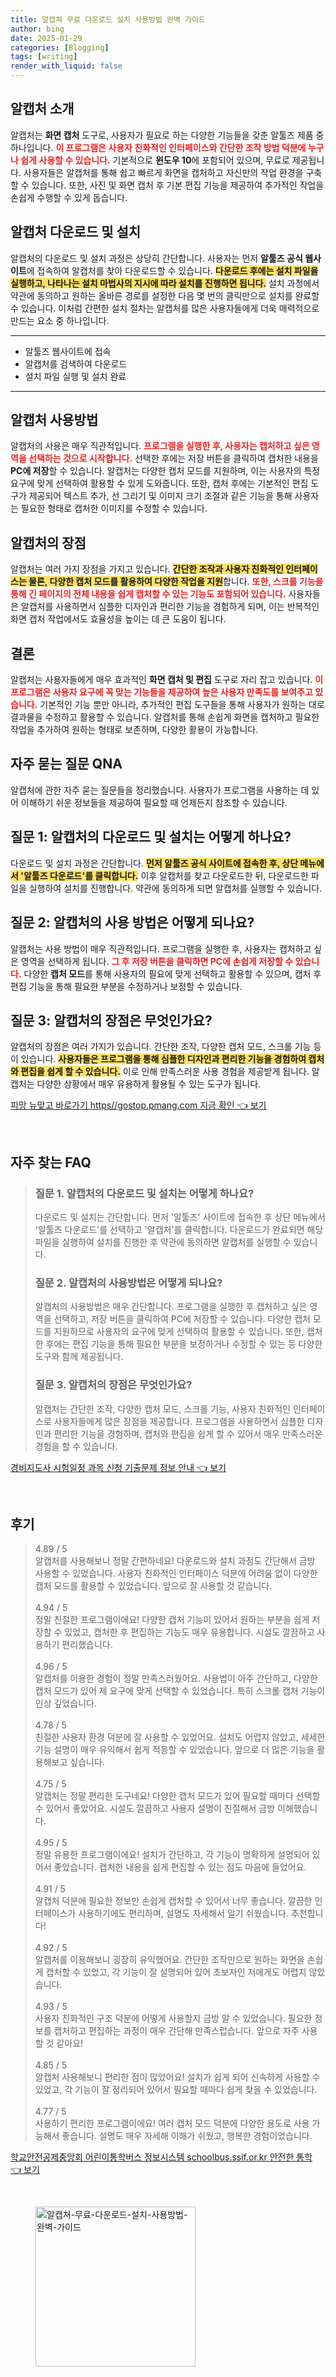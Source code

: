 ```yaml
---
title: 알캡쳐 무료 다운로드 설치 사용방법 완벽 가이드
author: bing
date: 2025-01-29
categories: [Blogging]
tags: [writing]
render_with_liquid: false
---
```



<h2 id='알캡처_소개'>알캡처 소개</h2>

<p>알캡처는 <b>화면 캡처</b> 도구로, 사용자가 필요로 하는 다양한 기능들을 갖춘 알툴즈 제품 중 하나입니다. <b><span style="color: #ee2323;">이 프로그램은 사용자 친화적인 인터페이스와 간단한 조작 방법 덕분에 누구나 쉽게 사용할 수 있습니다.</span></b> 기본적으로 <b>윈도우 10</b>에 포함되어 있으며, 무료로 제공됩니다. 사용자들은 알캡처를 통해 쉽고 빠르게 화면을 캡처하고 자신만의 작업 환경을 구축할 수 있습니다. 또한, 사진 및 화면 캡처 후 기본 편집 기능을 제공하여 추가적인 작업을 손쉽게 수행할 수 있게 돕습니다.</p>

<h2 id='다운로드_및_설치'>알캡처 다운로드 및 설치</h2>

<p>알캡처의 다운로드 및 설치 과정은 상당히 간단합니다. 사용자는 먼저 <b>알툴즈 공식 웹사이트</b>에 접속하여 알캡처를 찾아 다운로드할 수 있습니다. <b><span style="background-color: #ffe066;">다운로드 후에는 설치 파일을 실행하고, 나타나는 설치 마법사의 지시에 따라 설치를 진행하면 됩니다.</span></b> 설치 과정에서 약관에 동의하고 원하는 올바른 경로를 설정한 다음 몇 번의 클릭만으로 설치를 완료할 수 있습니다. 이처럼 간편한 설치 절차는 알캡처를 많은 사용자들에게 더욱 매력적으로 만드는 요소 중 하나입니다.</p>

<hr />

<ul>
    <li>알툴즈 웹사이트에 접속</li>
    <li>알캡처를 검색하여 다운로드</li>
    <li>설치 파일 실행 및 설치 완료</li>
</ul>

<hr />

<h2 id='사용방법'>알캡처 사용방법</h2>

<p>알캡처의 사용은 매우 직관적입니다. <b><span style="color: #ee2323;">프로그램을 실행한 후, 사용자는 캡처하고 싶은 영역을 선택하는 것으로 시작합니다.</span></b> 선택한 후에는 저장 버튼을 클릭하여 캡처한 내용을 <b>PC에 저장</b>할 수 있습니다. 알캡처는 다양한 캡처 모드를 지원하며, 이는 사용자의 특정 요구에 맞게 선택하여 활용할 수 있게 도와줍니다. 또한, 캡처 후에는 기본적인 편집 도구가 제공되어 텍스트 추가, 선 그리기 및 이미지 크기 조절과 같은 기능을 통해 사용자는 필요한 형태로 캡처한 이미지를 수정할 수 있습니다.</p>

<h2 id='알캡처의_장점'>알캡처의 장점</h2>

<p>알캡처는 여러 가지 장점을 가지고 있습니다. <b><span style="background-color: #ffe066;">간단한 조작과 사용자 친화적인 인터페이스는 물론, 다양한 캡처 모드를 활용하여 다양한 작업을 지원</span></b>합니다. <b><span style="color: #ee2323;">또한, 스크롤 기능을 통해 긴 페이지의 전체 내용을 쉽게 캡처할 수 있는 기능도 포함되어 있습니다.</span></b> 사용자들은 알캡처를 사용하면서 심플한 디자인과 편리한 기능을 경험하게 되며, 이는 반복적인 화면 캡처 작업에서도 효율성을 높이는 데 큰 도움이 됩니다.</p>

<h2 id='결론'>결론</h2>

<p>알캡처는 사용자들에게 매우 효과적인 <b>화면 캡처 및 편집</b> 도구로 자리 잡고 있습니다. <b><span style="color: #ee2323;">이 프로그램은 사용자 요구에 꼭 맞는 기능들을 제공하여 높은 사용자 만족도를 보여주고 있습니다.</span></b> 기본적인 기능 뿐만 아니라, 추가적인 편집 도구들을 통해 사용자가 원하는 대로 결과물을 수정하고 활용할 수 있습니다. 알캡처를 통해 손쉽게 화면을 캡처하고 필요한 작업을 추가하여 원하는 형태로 보존하며, 다양한 활용이 가능합니다.</p>

<h2 id='자주_묻는_질문'>자주 묻는 질문 QNA</h2>

<p>알캡처에 관한 자주 묻는 질문들을 정리했습니다. 사용자가 프로그램을 사용하는 데 있어 이해하기 쉬운 정보들을 제공하여 필요할 때 언제든지 참조할 수 있습니다.</p>

<h2 id='질문_1'>질문 1: 알캡처의 다운로드 및 설치는 어떻게 하나요?</h2>

<p>다운로드 및 설치 과정은 간단합니다. <b><span style="background-color: #ffe066;">먼저 알툴즈 공식 사이트에 접속한 후, 상단 메뉴에서 '알툴즈 다운로드'를 클릭합니다.</span></b> 이후 알캡처를 찾고 다운로드한 뒤, 다운로드한 파일을 실행하여 설치를 진행합니다. 약관에 동의하게 되면 알캡처를 실행할 수 있습니다.</p>

<h2 id='질문_2'>질문 2: 알캡처의 사용 방법은 어떻게 되나요?</h2>

<p>알캡처는 사용 방법이 매우 직관적입니다. 프로그램을 실행한 후, 사용자는 캡처하고 싶은 영역을 선택하게 됩니다. <b><span style="color: #ee2323;">그 후 저장 버튼을 클릭하면 PC에 손쉽게 저장할 수 있습니다.</span></b> 다양한 <b>캡처 모드</b>를 통해 사용자의 필요에 맞게 선택하고 활용할 수 있으며, 캡처 후 편집 기능을 통해 필요한 부분을 수정하거나 보정할 수 있습니다.</p>

<h2 id='질문_3'>질문 3: 알캡처의 장점은 무엇인가요?</h2>

<p>알캡처의 장점은 여러 가지가 있습니다. 간단한 조작, 다양한 캡처 모드, 스크롤 기능 등이 있습니다. <b><span style="background-color: #ffe066;">사용자들은 프로그램을 통해 심플한 디자인과 편리한 기능을 경험하여 캡처와 편집을 쉽게 할 수 있습니다.</span></b> 이로 인해 만족스러운 사용 경험을 제공받게 됩니다. 알캡처는 다양한 상황에서 매우 유용하게 활용될 수 있는 도구가 됩니다.</p>


<p><a class="click-button" title="피망 뉴맞고 바로가기 https//gostop.pmang.com 지금 확인" href="https://24nara.github.io/posts/%ED%94%BC%EB%A7%9D-%EB%89%B4%EB%A7%9E%EA%B3%A0-%EB%B0%94%EB%A1%9C%EA%B0%80%EA%B8%B0-httpsgostop.pmang.com-%EC%A7%80%EA%B8%88-%ED%99%95%EC%9D%B8/" rel="dofollow">피망 뉴맞고 바로가기 https//gostop.pmang.com 지금 확인 👈 보기</a></p><br>
<h2 id='자주_찾는_FAQ'>자주 찾는 FAQ</h2>
<div itemscope="" itemtype="https://schema.org/FAQPage"> 
<blockquote> 
<div itemscope="" itemprop="mainEntity" itemtype="https://schema.org/Question"> 
<h3 itemprop="name">질문 1. 알캡처의 다운로드 및 설치는 어떻게 하나요?</h3> 
<div itemscope="" itemprop="acceptedAnswer" itemtype="https://schema.org/Answer"> 
<span itemprop="text"> 
<p>다운로드 및 설치는 간단합니다. 먼저 '알툴즈' 사이트에 접속한 후 상단 메뉴에서 '알툴즈 다운로드'를 선택하고 '알캡처'를 클릭합니다. 다운로드가 완료되면 해당 파일을 실행하여 설치를 진행한 후 약관에 동의하면 알캡처를 실행할 수 있습니다.</p> 
</span> 
</div> 
</div> 

<div itemscope="" itemprop="mainEntity" itemtype="https://schema.org/Question"> 
<h3 itemprop="name">질문 2. 알캡처의 사용방법은 어떻게 되나요?</h3> 
<div itemscope="" itemprop="acceptedAnswer" itemtype="https://schema.org/Answer"> 
<span itemprop="text"> 
<p>알캡처의 사용방법은 매우 간단합니다. 프로그램을 실행한 후 캡처하고 싶은 영역을 선택하고, 저장 버튼을 클릭하여 PC에 저장할 수 있습니다. 다양한 캡처 모드를 지원하므로 사용자의 요구에 맞게 선택하여 활용할 수 있습니다. 또한, 캡처한 후에는 편집 기능을 통해 필요한 부분을 보정하거나 수정할 수 있는 등 다양한 도구와 함께 제공됩니다.</p> 
</span> 
</div> 
</div> 

<div itemscope="" itemprop="mainEntity" itemtype="https://schema.org/Question"> 
<h3 itemprop="name">질문 3. 알캡처의 장점은 무엇인가요?</h3> 
<div itemscope="" itemprop="acceptedAnswer" itemtype="https://schema.org/Answer"> 
<span itemprop="text"> 
<p>알캡처는 간단한 조작, 다양한 캡처 모드, 스크롤 기능, 사용자 친화적인 인터페이스로 사용자들에게 많은 장점을 제공합니다. 프로그램을 사용하면서 심플한 디자인과 편리한 기능을 경험하며, 캡처와 편집을 쉽게 할 수 있어서 매우 만족스러운 경험을 할 수 있습니다.</p> 
</span> 
</div> 
</div> 
</blockquote> 
</div>
<p><a class="click-button" title="경비지도사 시험일정 과목 신청 기출문제 정보 안내" href="https://24nara.github.io/posts/%EA%B2%BD%EB%B9%84%EC%A7%80%EB%8F%84%EC%82%AC-%EC%8B%9C%ED%97%98%EC%9D%BC%EC%A0%95-%EA%B3%BC%EB%AA%A9-%EC%8B%A0%EC%B2%AD-%EA%B8%B0%EC%B6%9C%EB%AC%B8%EC%A0%9C-%EC%A0%95%EB%B3%B4-%EC%95%88%EB%82%B4/" rel="dofollow">경비지도사 시험일정 과목 신청 기출문제 정보 안내 👈 보기</a></p><br>
<h2 id='후기'>후기</h2>
<div itemscope itemtype="https://schema.org/Product">
  <blockquote>
  <div itemprop="review" itemscope itemtype="https://schema.org/Review">
      <div itemprop="reviewRating" itemscope itemtype="https://schema.org/Rating"> <span itemprop="ratingValue">4.89</span> / <span itemprop="bestRating">5</span> </div>
      <span itemprop="reviewBody">알캡처를 사용해보니 정말 간편하네요! 다운로드와 설치 과정도 간단해서 금방 사용할 수 있었습니다. 사용자 친화적인 인터페이스 덕분에 어려움 없이 다양한 캡처 모드를 활용할 수 있었습니다. 앞으로 잘 사용할 것 같습니다.</span>
  </div>
  <br>
  <div itemprop="review" itemscope itemtype="https://schema.org/Review">
      <div itemprop="reviewRating" itemscope itemtype="https://schema.org/Rating"> <span itemprop="ratingValue">4.94</span> / <span itemprop="bestRating">5</span> </div>
      <span itemprop="reviewBody">정말 친절한 프로그램이에요! 다양한 캡처 기능이 있어서 원하는 부분을 쉽게 저장할 수 있었고, 캡처한 후 편집하는 기능도 매우 유용합니다. 시설도 깔끔하고 사용하기 편리했습니다.</span>
  </div>
  <br>
  <div itemprop="review" itemscope itemtype="https://schema.org/Review">
      <div itemprop="reviewRating" itemscope itemtype="https://schema.org/Rating"> <span itemprop="ratingValue">4.96</span> / <span itemprop="bestRating">5</span> </div>
      <span itemprop="reviewBody">알캡처를 이용한 경험이 정말 만족스러웠어요. 사용법이 아주 간단하고, 다양한 캡처 모드가 있어 제 요구에 맞게 선택할 수 있었습니다. 특히 스크롤 캡처 기능이 인상 깊었습니다.</span>
  </div>
  <br>
  <div itemprop="review" itemscope itemtype="https://schema.org/Review">
      <div itemprop="reviewRating" itemscope itemtype="https://schema.org/Rating"> <span itemprop="ratingValue">4.78</span> / <span itemprop="bestRating">5</span> </div>
      <span itemprop="reviewBody">친절한 사용자 환경 덕분에 잘 사용할 수 있었어요. 설치도 어렵지 않았고, 세세한 기능 설명이 매우 유익해서 쉽게 적응할 수 있었습니다. 앞으로 더 많은 기능을 활용해보고 싶습니다.</span>
  </div>
  <br>
  <div itemprop="review" itemscope itemtype="https://schema.org/Review">
      <div itemprop="reviewRating" itemscope itemtype="https://schema.org/Rating"> <span itemprop="ratingValue">4.75</span> / <span itemprop="bestRating">5</span> </div>
      <span itemprop="reviewBody">알캡처는 정말 편리한 도구네요! 다양한 캡처 모드가 있어 필요할 때마다 선택할 수 있어서 좋았어요. 시설도 깔끔하고 사용자 설명이 친절해서 금방 이해했습니다.</span>
  </div>
  <br>
  <div itemprop="review" itemscope itemtype="https://schema.org/Review">
      <div itemprop="reviewRating" itemscope itemtype="https://schema.org/Rating"> <span itemprop="ratingValue">4.95</span> / <span itemprop="bestRating">5</span> </div>
      <span itemprop="reviewBody">정말 유용한 프로그램이에요! 설치가 간단하고, 각 기능이 명확하게 설명되어 있어서 좋았습니다. 캡처한 내용을 쉽게 편집할 수 있는 점도 마음에 들었어요.</span>
  </div>
  <br>
  <div itemprop="review" itemscope itemtype="https://schema.org/Review">
      <div itemprop="reviewRating" itemscope itemtype="https://schema.org/Rating"> <span itemprop="ratingValue">4.91</span> / <span itemprop="bestRating">5</span> </div>
      <span itemprop="reviewBody">알캡처 덕분에 필요한 정보만 손쉽게 캡처할 수 있어서 너무 좋습니다. 깔끔한 인터페이스가 사용하기에도 편리하며, 설명도 자세해서 알기 쉬웠습니다. 추천합니다!</span>
  </div>
  <br>
  <div itemprop="review" itemscope itemtype="https://schema.org/Review">
      <div itemprop="reviewRating" itemscope itemtype="https://schema.org/Rating"> <span itemprop="ratingValue">4.92</span> / <span itemprop="bestRating">5</span> </div>
      <span itemprop="reviewBody">알캡처를 이용해보니 굉장히 유익했어요. 간단한 조작만으로 원하는 화면을 손쉽게 캡처할 수 있었고, 각 기능이 잘 설명되어 있어 초보자인 저에게도 어렵지 않았습니다.</span>
  </div>
  <br>
  <div itemprop="review" itemscope itemtype="https://schema.org/Review">
      <div itemprop="reviewRating" itemscope itemtype="https://schema.org/Rating"> <span itemprop="ratingValue">4.93</span> / <span itemprop="bestRating">5</span> </div>
      <span itemprop="reviewBody">사용자 친화적인 구조 덕분에 어떻게 사용할지 금방 알 수 있었습니다. 필요한 정보를 캡처하고 편집하는 과정이 매우 간단해 만족스럽습니다. 앞으로 자주 사용할 것 같아요!</span>
  </div>
  <br>
  <div itemprop="review" itemscope itemtype="https://schema.org/Review">
      <div itemprop="reviewRating" itemscope itemtype="https://schema.org/Rating"> <span itemprop="ratingValue">4.85</span> / <span itemprop="bestRating">5</span> </div>
      <span itemprop="reviewBody">알캡처 사용해보니 편리한 점이 많았어요! 설치가 쉽게 되어 신속하게 사용할 수 있었고, 각 기능이 잘 정리되어 있어서 필요할 때마다 쉽게 찾을 수 있었습니다.</span>
  </div>
  <br>
  <div itemprop="review" itemscope itemtype="https://schema.org/Review">
      <div itemprop="reviewRating" itemscope itemtype="https://schema.org/Rating"> <span itemprop="ratingValue">4.77</span> / <span itemprop="bestRating">5</span> </div>
      <span itemprop="reviewBody">사용하기 편리한 프로그램이에요! 여러 캡처 모드 덕분에 다양한 용도로 사용 가능해서 좋습니다. 설명도 매우 자세해 이해가 쉬웠고, 행복한 경험이었습니다.</span>
  </div>
  </blockquote>
</div>
<p><a class="click-button" title="학교안전공제중앙회 어린이통학버스 정보시스템 schoolbus.ssif.or.kr 안전한 통학" href="https://24nara.github.io/posts/%ED%95%99%EA%B5%90%EC%95%88%EC%A0%84%EA%B3%B5%EC%A0%9C%EC%A4%91%EC%95%99%ED%9A%8C-%EC%96%B4%EB%A6%B0%EC%9D%B4%ED%86%B5%ED%95%99%EB%B2%84%EC%8A%A4-%EC%A0%95%EB%B3%B4%EC%8B%9C%EC%8A%A4%ED%85%9C-schoolbus.ssif.or.kr-%EC%95%88%EC%A0%84%ED%95%9C-%ED%86%B5%ED%95%99/" rel="dofollow">학교안전공제중앙회 어린이통학버스 정보시스템 schoolbus.ssif.or.kr 안전한 통학 👈 보기</a></p><br>
<figure class="image"><img src="https://24nara.github.io/assets/img/thumbnail/알캡쳐-무료-다운로드-설치-사용방법-완벽-가이드.webp" alt="알캡쳐-무료-다운로드-설치-사용방법-완벽-가이드" width="256" height="256"></figure>